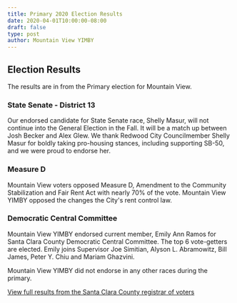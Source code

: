 ```yaml
---
title: Primary 2020 Election Results
date: 2020-04-01T10:00:00-08:00
draft: false
type: post
author: Mountain View YIMBY
---
```


## Election Results

The results are in from the Primary election for Mountain View. 

### State Senate - District 13

Our endorsed candidate for State Senate race, Shelly Masur, will not continue into the General Election in the Fall. It will be a match up between Josh Becker and Alex Glew. We thank Redwood City Councilmember Shelly Masur for boldly taking pro-housing stances, including supporting SB-50, and we were proud to endorse her.

### Measure D 

Mountain View voters opposed Measure D, Amendment to the Community Stabilization and Fair Rent Act with nearly 70% of the vote. Mountain View YIMBY opposed the changes the City's rent control law. 

### Democratic Central Committee

Mountain View YIMBY endorsed current member, Emily Ann Ramos for Santa Clara County Democratic Central Committee. The top 6 vote-getters are elected. Emily joins Supervisor Joe Simitian, Alyson L. Abramowitz, Bill James, Peter Y. Chiu and Mariam Ghazvini.

Mountain View YIMBY did not endorse in any other races during the primary.

[View full results from the Santa Clara County registrar of voters](https://results.enr.clarityelections.com/CA/Santa_Clara/101316/web.241347/#/summary) 